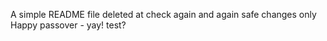 A simple README file
deleted at
check again
and again
safe changes only
Happy passover - yay!
test?
